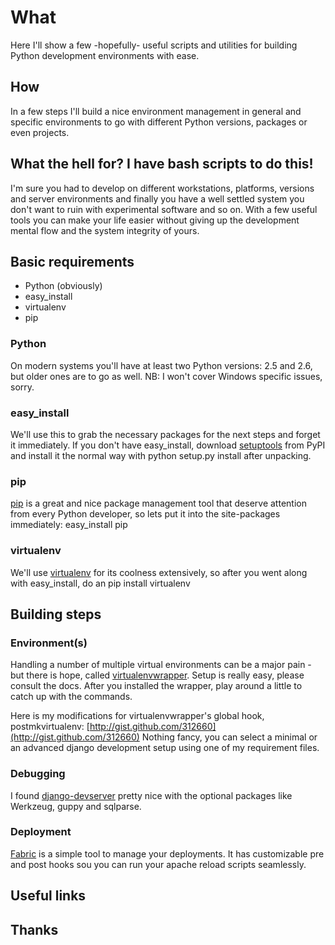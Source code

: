 # What

Here I'll show a few -hopefully- useful scripts and utilities for
building Python development environments with ease.

## How

In a few steps I'll build a nice environment management in general and
specific environments to go with different Python versions, packages
or even projects.

## What the hell for? I have bash scripts to do this!

I'm sure you had to develop on different workstations, platforms, versions
and server environments and finally you have a well settled system you don't
want to ruin with experimental software and so on. With a few useful tools 
you can make your life easier without giving up the development mental flow
and the system integrity of yours.

## Basic requirements

* Python (obviously)
* easy_install
* virtualenv
* pip

### Python

On modern systems you'll have at least two Python versions: 2.5 and 2.6,
but older ones are to go as well. NB: I won't cover Windows specific issues,
sorry.

### easy_install

We'll use this to grab the necessary packages for the next steps and
forget it immediately. If you don't have easy_install, download [setuptools](http://pypi.python.org/pypi/setuptools)
from PyPI and install it the normal way with 
    python setup.py install
after unpacking.

### pip

[pip](http://pypi.python.org/pypi/pip/) is a great and nice package management tool that deserve attention from
every Python developer, so lets put it into the site-packages immediately:
    easy_install pip

### virtualenv

We'll use [virtualenv](http://pypi.python.org/pypi/virtualenv/) for its coolness extensively, so after you went along
with easy_install, do an 
    pip install virtualenv

## Building steps

### Environment(s)

Handling a number of multiple virtual environments can be a major pain - but there is hope, called [virtualenvwrapper](http://pypi.python.org/pypi/virtualenvwrapper).
Setup is really easy, please consult the docs. After you installed the wrapper, play around a little to catch up with the commands.

Here is my modifications for virtualenvwrapper's global hook, postmkvirtualenv: [http://gist.github.com/312660](http://gist.github.com/312660)
Nothing fancy, you can select a minimal or an advanced django development setup using one of my requirement files.

### Debugging

I found [django-devserver](http://github.com/dcramer/django-devserver) pretty nice with the optional packages like Werkzeug, guppy and sqlparse.

### Deployment

[Fabric](http://docs.fabfile.org/0.9.0/) is a simple tool to manage your deployments. It has customizable pre and post hooks sou you can run your apache reload scripts seamlessly.

## Useful links

## Thanks